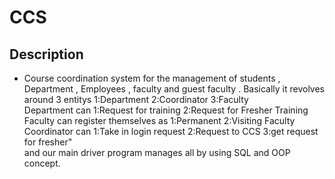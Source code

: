 # CCS
## Description 
* Course coordination system for the management of students , Department , Employees , faculty and guest faculty .
Basically it revolves around 3 entitys 1:Department 2:Coordinator 3:Faculty <br /> 
Department can 1:Request for training  2:Request for Fresher Training <br /> 
Faculty can register themselves as 1:Permanent 2:Visiting Faculty <br /> 
Coordinator can  1:Take in login request 2:Request to CCS  3:get request for fresher" <br /> 
and our main driver program manages all by using SQL and OOP concept. 
